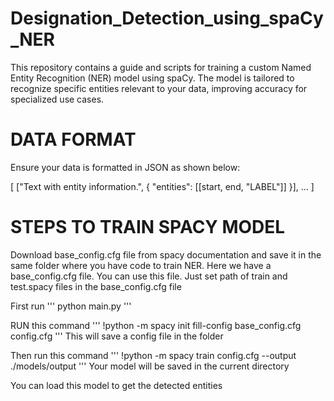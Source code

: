 # Designation_Detection_using_spaCy_NER
This repository contains a guide and scripts for training a custom Named Entity Recognition (NER) model using spaCy. The model is tailored to recognize specific entities relevant to your data, improving accuracy for specialized use cases.

# DATA FORMAT
Ensure your data is formatted in JSON as shown below:

[ ["Text with entity information.", { "entities": [[start, end, "LABEL"]] }], ... ]

# STEPS TO TRAIN SPACY MODEL
Download base_config.cfg file from spacy documentation and save it in the same folder where you have code to train NER. Here we have a base_config.cfg file. You can use this file. Just set path of train and test.spacy files in the base_config.cfg file

First run
'''
python main.py
'''

RUN this command
'''
!python -m spacy init fill-config base_config.cfg config.cfg
'''
This will save a config file in the folder

Then run this command
'''
!python -m spacy train config.cfg --output ./models/output
'''
Your model will be saved in the current directory

You can load this model to get the detected entities
